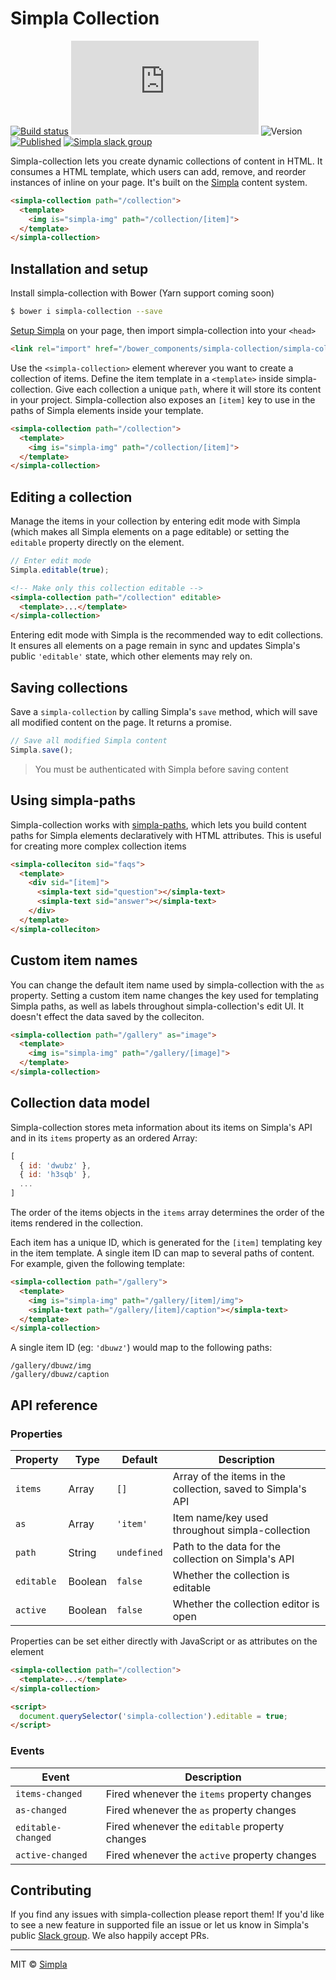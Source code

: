 # Simpla Collection
[![Build status][travis-badge]][travis-url] ![Size][size-badge] ![Version][bower-badge] [![Published][webcomponents-badge]][webcomponents-url] [![Simpla slack group][slack-badge]][slack-url]

Simpla-collection lets you create dynamic collections of content in HTML. It consumes a HTML template, which users can add, remove, and reorder instances of inline on your page. It's built on the [Simpla][simpla] content system.

<!---
```
<custom-element-demo>
  <template>
    <script src="../webcomponentsjs/webcomponents-lite.js"></script>
    <script src="https://unpkg.com/simpla@^2.0.0"></script>
    <script>
      Simpla.init('local');
      Simpla.editable(true);
    </script>

    <link rel="import" href="simpla-collection.html">
    <link rel="import" href="../simpla-img/simpla-img.html">

    <style>
      body {
        min-height: 350px
      }
      img {
        max-width: 15rem;
      }
      simpla-collection {
        margin-top: 2rem;
      }
    </style>
    <next-code-block></next-code-block>
  </template>
</custom-element-demo>
```
-->
```html
<simpla-collection path="/collection">
  <template>
    <img is="simpla-img" path="/collection/[item]">
  </template>
</simpla-collection>
```

## Installation and setup

Install simpla-collection with Bower (Yarn support coming soon)

```sh
$ bower i simpla-collection --save
```

[Setup Simpla][setup-simpla] on your page, then import simpla-collection into your `<head>`

```html
<link rel="import" href="/bower_components/simpla-collection/simpla-collection.html">
```

Use the `<simpla-collection>` element wherever you want to create a collection of items. Define the item template in a `<template>` inside simpla-collection. Give each collection a unique `path`, where it will store its content in your project. Simpla-collection also exposes an `[item]` key to use in the paths of Simpla elements inside your template.

```html
<simpla-collection path="/collection">
  <template>
    <img is="simpla-img" path="/collection/[item]">
  </template>
</simpla-collection>
```

## Editing a collection

Manage the items in your collection by entering edit mode with Simpla (which makes all Simpla elements on a page editable) or setting the `editable` property directly on the element.

```js
// Enter edit mode
Simpla.editable(true);
```

```html
<!-- Make only this collection editable -->
<simpla-collection path="/collection" editable>
  <template>...</template>
</simpla-collection>
```

Entering edit mode with Simpla is the recommended way to edit collections. It ensures all elements on a page remain in sync and updates Simpla's public `'editable'` state, which other elements may rely on.

## Saving collections

Save a `simpla-collection` by calling Simpla's `save` method, which will save all modified content on the page. It returns a promise.

```js
// Save all modified Simpla content
Simpla.save();
```

> You must be authenticated with Simpla before saving content

## Using simpla-paths

Simpla-collection works with [simpla-paths](https://github.com/SimplaElements/simpla-paths), which lets you build content paths for Simpla elements declaratively with HTML attributes. This is useful for creating more complex collection items

```html
<simpla-colleciton sid="faqs">
  <template>
    <div sid="[item]">
      <simpla-text sid="question"></simpla-text> 
      <simpla-text sid="answer"></simpla-text> 
    </div>
  </template>
</simpla-colleciton>
```

## Custom item names

You can change the default item name used by simpla-collection with the `as` property. Setting a custom item name changes the key used for templating Simpla paths, as well as labels throughout simpla-collection's edit UI. It doesn't effect the data saved by the colleciton.

```html
<simpla-collection path="/gallery" as="image">
  <template>
    <img is="simpla-img" path="/gallery/[image]">
  </template>
</simpla-collection> 
```

## Collection data model

Simpla-collection stores meta information about its items on Simpla's API and in its `items` property as an ordered Array:

```js
[
  { id: 'dwubz' },
  { id: 'h3sqb' },
  ...
]
```

The order of the items objects in the `items` array determines the order of the items rendered in the collection.

Each item has a unique ID, which is generated for the `[item]` templating key in the item template. A single item ID can map to several paths of content. For example, given the following template:

```html
<simpla-collection path="/gallery">
  <template>
    <img is="simpla-img" path="/gallery/[item]/img">
    <simpla-text path="/gallery/[item]/caption"></simpla-text>
  </template>
</simpla-collection> 
```

A single item ID (eg: `'dbuwz'`) would map to the following paths:

```
/gallery/dbuwz/img
/gallery/dbuwz/caption
```

## API reference

### Properties

Property      | Type    | Default           | Description                                                   
------------- | ------- | ----------------- | -----------                                                   
`items`       | Array   | `[]`              | Array of the items in the collection, saved to Simpla's API
`as`          | Array   | `'item'`          | Item name/key used throughout simpla-collection
`path`        | String  | `undefined`       | Path to the data for the collection on Simpla's API
`editable`    | Boolean | `false`           | Whether the collection is editable                                 
`active`      | Boolean | `false`           | Whether the collection editor is open                   

Properties can be set either directly with JavaScript or as attributes on the element

```html
<simpla-collection path="/collection">
  <template>...</template>
</simpla-collection>

<script>
  document.querySelector('simpla-collection').editable = true;
</script>
```

### Events

Event              | Description                                    
------------------ | -----------                                    
`items-changed`    | Fired whenever the `items` property changes      
`as-changed`       | Fired whenever the `as` property changes      
`editable-changed` | Fired whenever the `editable` property changes 
`active-changed`   | Fired whenever the `active` property changes   

## Contributing

If you find any issues with simpla-collection please report them! If you'd like to see a new feature in supported file an issue or let us know in Simpla's public [Slack group](https://slack.simpla.io). We also happily accept PRs. 

***

MIT © [Simpla][simpla]

[simpla]: https://www.simpla.io
[setup-simpla]: https://www.simpla.io/docs/guides/get-started
[bower-badge]: https://img.shields.io/bower/v/simpla-collection.svg
[bowerlicense-badge]: https://img.shields.io/bower/l/simpla-collection.svg
[travis-badge]: https://img.shields.io/travis/SimplaElements/simpla-collection.svg
[travis-url]: https://travis-ci.org/SimplaElements/simpla-collection
[bowerdeps-badge]: https://img.shields.io/gemnasium/SimplaElements/simpla-collection.svg
[bowerdeps-url]: https://gemnasium.com/bower/simpla-collection
[size-badge]: http://img.badgesize.io/SimplaElements/simpla-collection/master/simpla-collection.html?compression=gzip&label=render_bundle_%28gzip%29
[webcomponents-badge]: https://img.shields.io/badge/webcomponents.org-published-blue.svg
[webcomponents-url]: https://www.webcomponents.org/element/SimplaElements/simpla-collection
[slack-badge]: http://slack.simpla.io/badge.svg
[slack-url]: https://slack.simpla.io

